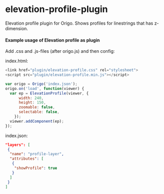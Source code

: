 # elevation-profile-plugin
Elevation profile plugin for Origo. Shows profiles for linestrings that has z-dimension. 

#### Example usage of Elevation profile as plugin
Add .css and .js-files (after origo.js) and then config:

index.html:

```javascript
<link href="plugin/elevation-profile.css" rel="stylesheet">
<script src="plugin/elevation-profile.min.js"></script>
```
```javascript
var origo = Origo('index.json');
origo.on('load', function(viewer) {
  var ep = ElevationProfile(viewer, {
      width: 240,
      height: 150,
      zoomable: false,
      selectable: false,
	});
  viewer.addComponent(ep);
});
```

index.json:
```json
"layers": [
 {
  "name": "profile-layer",
  "attributes": [
   {
    "showProfile": true
   }
  ]
 }
]
```
